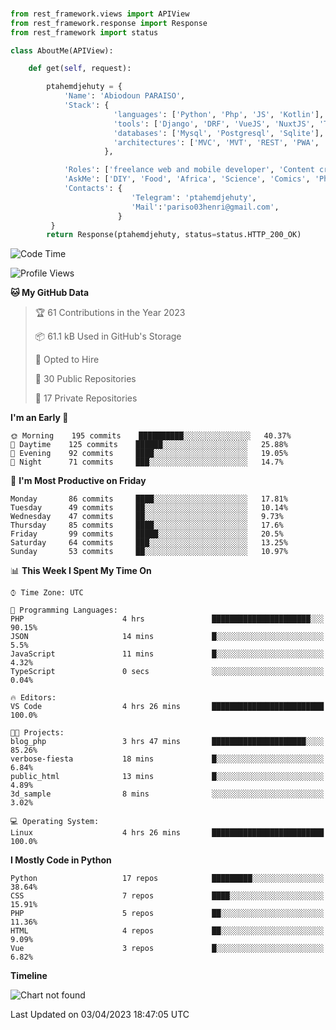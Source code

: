 ###
```python
from rest_framework.views import APIView
from rest_framework.response import Response
from rest_framework import status

class AboutMe(APIView):

    def get(self, request):

        ptahemdjehuty = {
            'Name': 'Abiodoun PARAISO',
            'Stack': {
                       'languages': ['Python', 'Php', 'JS', 'Kotlin'],
                       'tools': ['Django', 'DRF', 'VueJS', 'NuxtJS', 'Threejs' 'React', 'Kotlin', 'Electron'],
                       'databases': ['Mysql', 'Postgresql', 'Sqlite'],
                       'architectures': ['MVC', 'MVT', 'REST', 'PWA', 'SPA', 'MicroServices']
                     },

            'Roles': ['freelance web and mobile developer', 'Content creator', 'Teacher', 'Mentor'],
            'AskMe': ['DIY', 'Food', 'Africa', 'Science', 'Comics', 'Photography', 'Tech', 'Programming'],
            'Contacts': {
                           'Telegram': 'ptahemdjehuty',
                           'Mail':'pariso03henri@gmail.com',
                        }
         }
        return Response(ptahemdjehuty, status=status.HTTP_200_OK)

```                    

<!--START_SECTION:waka-->
![Code Time](http://img.shields.io/badge/Code%20Time-503%20hrs%2057%20mins-blue)

![Profile Views](http://img.shields.io/badge/Profile%20Views-24-blue)

**🐱 My GitHub Data** 

> 🏆 61 Contributions in the Year 2023
 > 
> 📦 61.1 kB Used in GitHub's Storage 
 > 
> 💼 Opted to Hire
 > 
> 📜 30 Public Repositories 
 > 
> 🔑 17 Private Repositories  
 > 
**I'm an Early 🐤** 

```text
🌞 Morning    195 commits    ██████████░░░░░░░░░░░░░░░   40.37% 
🌆 Daytime    125 commits    ██████░░░░░░░░░░░░░░░░░░░   25.88% 
🌃 Evening    92 commits     ████░░░░░░░░░░░░░░░░░░░░░   19.05% 
🌙 Night      71 commits     ███░░░░░░░░░░░░░░░░░░░░░░   14.7%

```
📅 **I'm Most Productive on Friday** 

```text
Monday       86 commits     ████░░░░░░░░░░░░░░░░░░░░░   17.81% 
Tuesday      49 commits     ██░░░░░░░░░░░░░░░░░░░░░░░   10.14% 
Wednesday    47 commits     ██░░░░░░░░░░░░░░░░░░░░░░░   9.73% 
Thursday     85 commits     ████░░░░░░░░░░░░░░░░░░░░░   17.6% 
Friday       99 commits     █████░░░░░░░░░░░░░░░░░░░░   20.5% 
Saturday     64 commits     ███░░░░░░░░░░░░░░░░░░░░░░   13.25% 
Sunday       53 commits     ██░░░░░░░░░░░░░░░░░░░░░░░   10.97%

```


📊 **This Week I Spent My Time On** 

```text
⌚︎ Time Zone: UTC

💬 Programming Languages: 
PHP                      4 hrs               ██████████████████████░░░   90.15% 
JSON                     14 mins             █░░░░░░░░░░░░░░░░░░░░░░░░   5.5% 
JavaScript               11 mins             █░░░░░░░░░░░░░░░░░░░░░░░░   4.32% 
TypeScript               0 secs              ░░░░░░░░░░░░░░░░░░░░░░░░░   0.04%

🔥 Editors: 
VS Code                  4 hrs 26 mins       █████████████████████████   100.0%

🐱‍💻 Projects: 
blog_php                 3 hrs 47 mins       █████████████████████░░░░   85.26% 
verbose-fiesta           18 mins             █░░░░░░░░░░░░░░░░░░░░░░░░   6.84% 
public_html              13 mins             █░░░░░░░░░░░░░░░░░░░░░░░░   4.89% 
3d_sample                8 mins              ░░░░░░░░░░░░░░░░░░░░░░░░░   3.02%

💻 Operating System: 
Linux                    4 hrs 26 mins       █████████████████████████   100.0%

```

**I Mostly Code in Python** 

```text
Python                   17 repos            █████████░░░░░░░░░░░░░░░░   38.64% 
CSS                      7 repos             ████░░░░░░░░░░░░░░░░░░░░░   15.91% 
PHP                      5 repos             ██░░░░░░░░░░░░░░░░░░░░░░░   11.36% 
HTML                     4 repos             ██░░░░░░░░░░░░░░░░░░░░░░░   9.09% 
Vue                      3 repos             █░░░░░░░░░░░░░░░░░░░░░░░░   6.82%

```


**Timeline**

![Chart not found](https://raw.githubusercontent.com/ptahemdjehuty/ptahemdjehuty/main/charts/bar_graph.png) 


 Last Updated on 03/04/2023 18:47:05 UTC
<!--END_SECTION:waka-->
